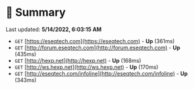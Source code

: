 # 📖 Summary
Last updated: **5/14/2022, 6:03:15 AM**

- `GET` [https://eseqtech.com](https://eseqtech.com) - **Up** (361ms)
- `GET` [http://forum.eseqtech.com](http://forum.eseqtech.com) - **Up** (435ms)
- `GET` [http://hexp.net](http://hexp.net) - **Up** (168ms)
- `GET` [http://ws.hexp.net](http://ws.hexp.net) - **Up** (170ms)
- `GET` [http://eseqtech.com/infoline](http://eseqtech.com/infoline) - **Up** (343ms)
